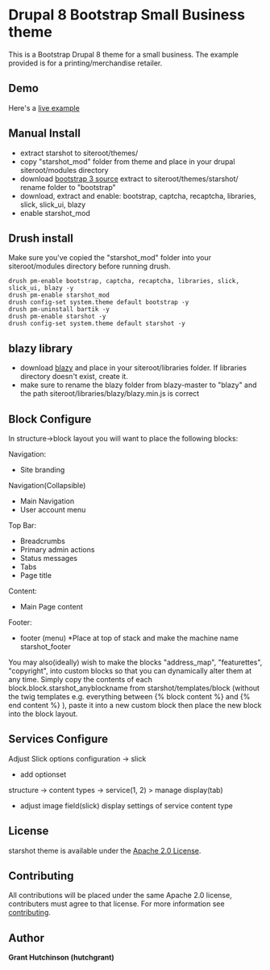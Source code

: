 # Drupal 8 Bootstrap Small Business theme

This is a Bootstrap Drupal 8 theme for a small business. The example provided is for a printing/merchandise retailer.

## Demo

Here's a [live example](https://www.starcustomproducts.ca)

## Manual Install

- extract starshot to siteroot/themes/
- copy "starshot_mod" folder from theme and place in your drupal siteroot/modules directory
- download [bootstrap 3 source](https://github.com/twbs/bootstrap/archive/v3.3.7.zip) extract to siteroot/themes/starshot/ rename folder to "bootstrap"
- download, extract and enable: bootstrap, captcha, recaptcha, libraries, slick, slick_ui, blazy
- enable starshot_mod

## Drush install

Make sure you've copied the "starshot_mod" folder into your siteroot/modules directory before running drush.

```
drush pm-enable bootstrap, captcha, recaptcha, libraries, slick, slick_ui, blazy -y
drush pm-enable starshot_mod
drush config-set system.theme default bootstrap -y
drush pm-uninstall bartik -y
drush pm-enable starshot -y
drush config-set system.theme default starshot -y
```

## blazy library

- download [blazy](https://github.com/dinbror/blazy/) and place in your siteroot/libraries folder. If libraries directory doesn't exist, create it.
- make sure to rename the blazy folder from blazy-master to "blazy" and the path siteroot/libraries/blazy/blazy.min.js is correct

## Block Configure

In structure->block layout you will want to place the following blocks:

Navigation:
- Site branding

Navigation(Collapsible)
- Main Navigation
- User account menu

Top Bar:
- Breadcrumbs
- Primary admin actions
- Status messages
- Tabs
- Page title

Content:
- Main Page content

Footer:
- footer (menu) *Place at top of stack and make the machine name starshot_footer

You may also(ideally) wish to make the blocks "address_map", "featurettes", "copyright", into custom blocks so that you can dynamically alter them at any time.  Simply copy the contents of each block.block.starshot_anyblockname from starshot/templates/block (without the twig templates e.g. everything between {% block content %} and {% end content %} ), paste it into a new custom block then place the new block into the block layout.


## Services Configure

Adjust Slick options
configuration -> slick

- add optionset

structure -> content types -> service(1, 2) > manage display(tab)
- adjust image field(slick) display settings of service content type

## License

starshot theme is available under the [Apache 2.0 License](https://github.com/hutchgrant/starshot/blob/master/LICENSE).

## Contributing

All contributions will be placed under the same Apache 2.0 license, contributers must agree to that license.
For more information see [contributing](https://github.com/hutchgrant/starshot/blob/master/CONTRIBUTING.md).

## Author

**Grant Hutchinson (hutchgrant)**
